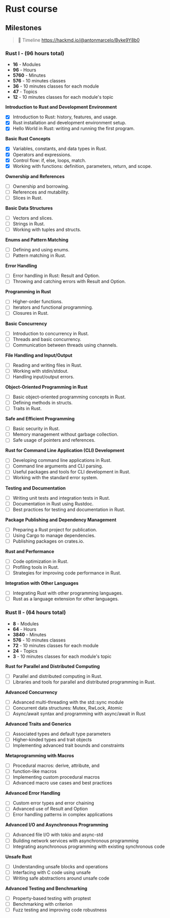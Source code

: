 # Rust course 

## Milestones

> 🎈 Timeline https://hackmd.io/@antonmarcelo/Byke9Y8b0

### Rust I - (96 hours total)
- **16** - Modules
- **96** - Hours
- **5760** - Minutes
- **576** - 10 minutes classes
- **36** - 10 minutes classes for each module
- **47** - Topics 
- **12** - 10 minutes classes for each module's topic

**Introduction to Rust and Development Environment**
- [x] Introduction to Rust: history, features, and usage.
- [x] Rust installation and development environment setup.
- [x] Hello World in Rust: writing and running the first program.

**Basic Rust Concepts**
- [x] Variables, constants, and data types in Rust.
- [x] Operators and expressions.
- [x] Control flow: if, else, loops, match.
- [x] Working with functions: definition, parameters, return, and scope.

**Ownership and References**
- [ ] Ownership and borrowing.
- [ ] References and mutability.
- [ ] Slices in Rust.

**Basic Data Structures**
- [ ] Vectors and slices.
- [ ] Strings in Rust.
- [ ] Working with tuples and structs.

**Enums and Pattern Matching**
- [ ] Defining and using enums.
- [ ] Pattern matching in Rust.

**Error Handling**
- [ ] Error handling in Rust: Result and Option.
- [ ] Throwing and catching errors with Result and Option.

**Programming in Rust**
- [ ] Higher-order functions.
- [ ] Iterators and functional programming.
- [ ] Closures in Rust.

**Basic Concurrency**
- [ ] Introduction to concurrency in Rust.
- [ ] Threads and basic concurrency.
- [ ] Communication between threads using channels.

**File Handling and Input/Output**
- [ ] Reading and writing files in Rust.
- [ ] Working with stdin/stdout.
- [ ] Handling input/output errors.

**Object-Oriented Programming in Rust**
- [ ] Basic object-oriented programming concepts in Rust.
- [ ] Defining methods in structs.
- [ ] Traits in Rust.

**Safe and Efficient Programming**
- [ ] Basic security in Rust.
- [ ] Memory management without garbage collection.
- [ ] Safe usage of pointers and references.

**Rust for Command Line Application (CLI) Development**
- [ ] Developing command line applications in Rust.
- [ ] Command line arguments and CLI parsing.
- [ ] Useful packages and tools for CLI development in Rust.
- [ ] Working with the standard error system.

**Testing and Documentation**
- [ ] Writing unit tests and integration tests in Rust.
- [ ] Documentation in Rust using Rustdoc.
- [ ] Best practices for testing and documentation in Rust.

**Package Publishing and Dependency Management**
- [ ] Preparing a Rust project for publication.
- [ ] Using Cargo to manage dependencies.
- [ ] Publishing packages on crates.io.

**Rust and Performance**
- [ ] Code optimization in Rust.
- [ ] Profiling tools in Rust.
- [ ] Strategies for improving code performance in Rust.

**Integration with Other Languages**
- [ ] Integrating Rust with other programming languages.
- [ ] Rust as a language extension for other languages.

### Rust II - (64 hours total)
- **8** - Modules
- **64** - Hours
- **3840** - Minutes
- **576** - 10 minutes classes
- **72** - 10 minutes classes for each module
- **24** - Topics 
- **3** - 10 minutes classes for each module's topic

**Rust for Parallel and Distributed Computing**
- [ ] Parallel and distributed computing in Rust.
- [ ] Libraries and tools for parallel and distributed programming in Rust.

**Advanced Concurrency**
- [ ] Advanced multi-threading with the std::sync module
- [ ] Concurrent data structures: Mutex, RwLock, Atomic
- [ ] Async/await syntax and programming with async/await in Rust

**Advanced Traits and Generics**
- [ ] Associated types and default type parameters
- [ ] Higher-kinded types and trait objects
- [ ] Implementing advanced trait bounds and constraints

**Metaprogramming with Macros**
- [ ] Procedural macros: derive, attribute, and
- [ ] function-like macros
- [ ] Implementing custom procedural macros
- [ ] Advanced macro use cases and best practices

**Advanced Error Handling**
- [ ] Custom error types and error chaining
- [ ] Advanced use of Result and Option
- [ ] Error handling patterns in complex applications

**Advanced I/O and Asynchronous Programming**
- [ ] Advanced file I/O with tokio and async-std
- [ ] Building network services with asynchronous programming
- [ ] Integrating asynchronous programming with existing synchronous code

**Unsafe Rust**
- [ ] Understanding unsafe blocks and operations
- [ ] Interfacing with C code using unsafe
- [ ] Writing safe abstractions around unsafe code

**Advanced Testing and Benchmarking**
- [ ] Property-based testing with proptest
- [ ] Benchmarking with criterion
- [ ] Fuzz testing and improving code robustness

